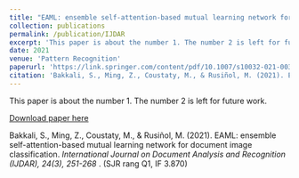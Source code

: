 ```yaml
---
title: "EAML: ensemble self-attention-based mutual learning network for document image classification"
collection: publications
permalink: /publication/IJDAR
excerpt: 'This paper is about the number 1. The number 2 is left for future work.'
date: 2021
venue: 'Pattern Recognition'
paperurl: 'https://link.springer.com/content/pdf/10.1007/s10032-021-00378-0.pdf'
citation: 'Bakkali, S., Ming, Z., Coustaty, M., & Rusiñol, M. (2021). EAML: ensemble self-attention-based mutual learning network for document image classification. International Journal on Document Analysis and Recognition (IJDAR), 24(3), 251-268. (SJR rang Q1, IF 3.870)'
---
```

This paper is about the number 1. The number 2 is left for future work.

[Download paper here](https://link.springer.com/content/pdf/10.1007/s10032-021-00378-0.pdf)

Bakkali, S., Ming, Z., Coustaty, M., & Rusiñol, M. (2021). EAML: ensemble self-attention-based mutual learning network for document image classification. <i> International Journal on Document Analysis and Recognition (IJDAR), 24(3), 251-268 </i>. (SJR rang Q1, IF 3.870)